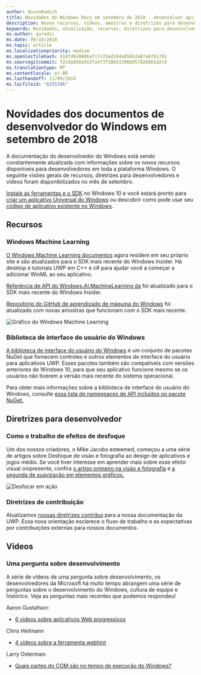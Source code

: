 ```yaml
---
author: QuinnRadich
title: Novidades do Windows Docs em setembro de 2018 - desenvolver aplicativos UWP
description: Novos recursos, vídeos, amostras e diretrizes para desenvolvedores têm foram adicionados à documentação do desenvolvedor do Windows 10 referente a setembro de 2018.
keywords: Novidades, atualização, recursos, diretrizes para desenvolvedores, Windows 10, setembro
ms.author: quradic
ms.date: 09/10/2018
ms.topic: article
ms.localizationpriority: medium
ms.openlocfilehash: 918fd0208d6af17c25ad184a856b2a87a6f61791
ms.sourcegitcommit: f2c9a050a9137a473f28b613968d5782866142c6
ms.translationtype: MT
ms.contentlocale: pt-BR
ms.lasthandoff: 11/09/2018
ms.locfileid: "6255766"
---
```

# <a name="whats-new-in-the-windows-developer-docs-in-september-2018"></a>Novidades dos documentos de desenvolvedor do Windows em setembro de 2018

A documentação do desenvolvedor do Windows está sendo constantemente atualizada com informações sobre os novos recursos disponíveis para desenvolvedores em toda a plataforma Windows. O seguinte visões gerais de recursos, diretrizes para desenvolvedores e vídeos foram disponibilizados no mês de setembro.

[Instale as ferramentas e o SDK](http://go.microsoft.com/fwlink/?LinkId=821431) no Windows 10 e você estará pronto para [criar um aplicativo Universal do Windows](../get-started/create-uwp-apps.md) ou descobrir como pode usar seu [código de aplicativo existente no Windows](../porting/index.md).

## <a name="features"></a>Recursos

### <a name="windows-machine-learning"></a>Windows Machine Learning

[O Windows Machine Learning documentos](https://docs.microsoft.com/windows/ai/) agora residem em seu próprio site e são atualizados para o SDK mais recente do Windows Insider. Há desktop e tutoriais UWP em C++ e c# para ajudar você a começar a adicionar WinML ao seu aplicativo.

[Referência de API do Windows.AI.MachineLearning da](https://docs.microsoft.com/uwp/api/windows.ai.machinelearning) foi atualizado para o SDK mais recente do Windows Insider.

[Repositório do GitHub de aprendizado de máquina do Windows](https://github.com/Microsoft/Windows-Machine-Learning) foi atualizado com novas amostras que funcionam com o SDK mais recente.

![Gráfico do Windows Machine Learning](images/winml-graphic.png)

### <a name="windows-ui-library"></a>Biblioteca de interface do usuário do Windows

[A biblioteca de interface do usuário do Windows](https://aka.ms/winui-docs) é um conjunto de pacotes NuGet que fornecem controles e outros elementos de interface do usuário para aplicativos UWP. Esses pacotes também são compatíveis com versões anteriores do Windows 10, para que seu aplicativo funcione mesmo se os usuários não tiverem a versão mais recente do sistema operacional.

Para obter mais informações sobre a biblioteca de interface do usuário do Windows, consulte [essa lista de namespaces de API incluídos no pacote NuGet.](https://docs.microsoft.com/uwp/api/overview/winui/)

## <a name="developer-guidance"></a>Diretrizes para desenvolvedor

### <a name="how-blur-effects-work"></a>Como o trabalho de efeitos de desfoque

Um dos nossos criadores, o Mike Jacobs esteemed, começou a uma série de artigos sobre Desfoque de visão e fotografia ao design de aplicativos e jogos médio. Se você tiver interesse em aprender mais sobre esse efeito visual onipresente, confira [o artigo primeiro na visão e fotografia](https://medium.com/microsoft-design/science-in-the-system-how-blur-effects-work-8b0590996e09) e [a segunda de suavização em elementos gráficos.](https://medium.com/microsoft-design/science-in-the-system-how-blur-effects-work-part-2-c5589a738515)

![Desfocar em ação](images/blur-example.jpg)

### <a name="contributing-guidance"></a>Diretrizes de contribuição

Atualizamos [nossas diretrizes contribui](https://github.com/MicrosoftDocs/windows-uwp/blob/docs/CONTRIBUTING.md) para a nossa documentação da UWP. Essa nova orientação esclarece o fluxo de trabalho e as expectativas por contribuições externas para nossos documentos.

## <a name="videos"></a>Vídeos

### <a name="one-dev-question"></a>Uma pergunta sobre desenvolvimento

A série de vídeos de uma pergunta sobre desenvolvimento, os desenvolvedores da Microsoft há muito tempo abrangem uma série de perguntas sobre o desenvolvimento do Windows, cultura de equipe e histórico. Veja as perguntas mais recentes que podemos respondeu!

Aaron Gustafson:

* [6 vídeos sobre aplicativos Web progressivos](https://www.youtube.com/playlist?list=PLWs4_NfqMtoyPHoI-CIB71mEq-om6m35I)

Chris Heilmann

* [4 vídeos sobre a ferramenta webhint](https://www.youtube.com/watch?v=eXfmxmiA00Y&list=PLWs4_NfqMtow00LM-vgyECAlMDxx84Q2v)

Larry Osterman:

* [Quais partes do COM são no tempo de execução do Windows?](https://youtu.be/_nsMjHqRn1w)